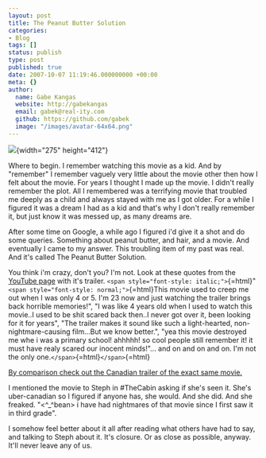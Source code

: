 ```yaml
---
layout: post
title: The Peanut Butter Solution
categories:
- Blog
tags: []
status: publish
type: post
published: true
date: 2007-10-07 11:19:46.000000000 +00:00
meta: {}
author:
  name: Gabe Kangas
  website: http://gabekangas
  email: gabek@real-ity.com
  github: https://github.com/gabek
  image: "/images/avatar-64x64.png"
---
```

![](http://www.real-ity.com/blog/wp-content/uploads/2007/10/200710071109.jpg){width="275" height="412"}

Where to begin. I remember watching this movie as a kid. And by \"remember\" I remember vaguely very little about the movie other then how I felt about the movie. For years I thought I made up the movie. I didn\'t really remember the plot. All I remembered was a terrifying movie that troubled me deeply as a child and always stayed with me as I got older. For a while I figured it was a dream I had as a kid and that\'s why I don\'t really remember it, but just know it was messed up, as many dreams are.

After some time on Google, a while ago I figured i\'d give it a shot and do some queries. Something about peanut butter, and hair, and a movie.  And eventually I came to my answer. This troubling item of my past was real. And it\'s called The Peanut Butter Solution.

You think i\'m crazy, don\'t you? I\'m not. Look at these quotes from the [YouTube page](http://www.youtube.com/watch?v=I2Cm4Cy3rxs) with it\'s trailer.  `<span style="font-style: italic;">`{=html}\"`<span style="font-style: normal;">`{=html}This movie used to creep me out when I was only 4 or 5. I\'m 23 now and just watching the trailer brings back horrible memories!\", \"I was like 4 years old when I used to watch this movie..I used to be shit scared back then..I never got over it, been looking for it for years\", \"The trailer makes it sound like such a light-hearted, non-nightmare-causing film\...But we know better.\", \"yea this movie destroyed me whe i was a primary school! ahhhhh! so cool people still remember it! it must have realy
scared our inocent minds!\"\... and on and on and on. I\'m not the only one.`</span>`{=html}`</span>`{=html}

[By comparison check out the Canadian trailer of the exact same movie.](http://www.youtube.com/watch?v=CcPUX7OMW-A&mode=related&search=)

I mentioned the movie to Steph in \#TheCabin asking if she\'s seen it.  She\'s uber-canadian so I figured if anyone has, she would. And she did.  And she freaked. \"\<\^\_\^bean\> i have had nightmares of that movie since I first saw it in third grade\".

I somehow feel better about it all after reading what others have had to say, and talking to Steph about it. It\'s closure. Or as close as possible, anyway. It\'ll never leave any of us.
